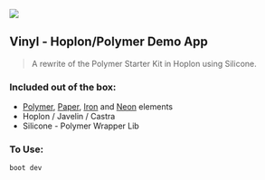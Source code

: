 ![](https://cloud.githubusercontent.com/assets/110953/7877439/6a69d03e-0590-11e5-9fac-c614246606de.png)
## Vinyl - Hoplon/Polymer Demo App

> A rewrite of the Polymer Starter Kit in Hoplon using Silicone.

### Included out of the box:

* [Polymer](https://www.polymer-project.org/), [Paper](https://elements.polymer-project.org/browse?package=paper-elements), [Iron](https://elements.polymer-project.org/browse?package=iron-elements) and [Neon](https://elements.polymer-project.org/browse?package=neon-elements) elements
* Hoplon / Javelin / Castra
* Silicone - Polymer Wrapper Lib

### To Use:

```bash
boot dev
```
